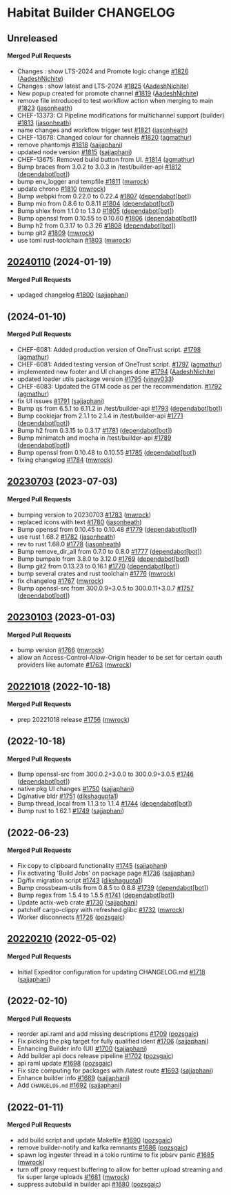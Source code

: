 # Habitat Builder CHANGELOG
<!-- latest_release unreleased -->
## Unreleased

#### Merged Pull Requests
- Changes : show LTS-2024 and Promote logic change [#1826](https://github.com/habitat-sh/builder/pull/1826) ([AadeshNichite](https://github.com/AadeshNichite))
- Changes : show latest and LTS-2024 [#1825](https://github.com/habitat-sh/builder/pull/1825) ([AadeshNichite](https://github.com/AadeshNichite))
- New popup created for promote channel [#1819](https://github.com/habitat-sh/builder/pull/1819) ([AadeshNichite](https://github.com/AadeshNichite))
- remove file introduced to test workflow action when merging to main [#1823](https://github.com/habitat-sh/builder/pull/1823) ([jasonheath](https://github.com/jasonheath))
- CHEF-13373: CI Pipeline modifications for multichannel support (builder)  [#1813](https://github.com/habitat-sh/builder/pull/1813) ([jasonheath](https://github.com/jasonheath))
- name changes and workflow trigger test [#1821](https://github.com/habitat-sh/builder/pull/1821) ([jasonheath](https://github.com/jasonheath))
- CHEF-13678: Changed colour for channels [#1820](https://github.com/habitat-sh/builder/pull/1820) ([agmathur](https://github.com/agmathur))
- remove phantomjs [#1818](https://github.com/habitat-sh/builder/pull/1818) ([sajjaphani](https://github.com/sajjaphani))
- updated node version [#1815](https://github.com/habitat-sh/builder/pull/1815) ([sajjaphani](https://github.com/sajjaphani))
- CHEF-13675: Removed build button from UI. [#1814](https://github.com/habitat-sh/builder/pull/1814) ([agmathur](https://github.com/agmathur))
- Bump braces from 3.0.2 to 3.0.3 in /test/builder-api [#1812](https://github.com/habitat-sh/builder/pull/1812) ([dependabot[bot]](https://github.com/dependabot[bot]))
- bump env_logger and tempfile [#1811](https://github.com/habitat-sh/builder/pull/1811) ([mwrock](https://github.com/mwrock))
- update chrono [#1810](https://github.com/habitat-sh/builder/pull/1810) ([mwrock](https://github.com/mwrock))
- Bump webpki from 0.22.0 to 0.22.4 [#1807](https://github.com/habitat-sh/builder/pull/1807) ([dependabot[bot]](https://github.com/dependabot[bot]))
- Bump mio from 0.8.6 to 0.8.11 [#1804](https://github.com/habitat-sh/builder/pull/1804) ([dependabot[bot]](https://github.com/dependabot[bot]))
- Bump shlex from 1.1.0 to 1.3.0 [#1805](https://github.com/habitat-sh/builder/pull/1805) ([dependabot[bot]](https://github.com/dependabot[bot]))
- Bump openssl from 0.10.55 to 0.10.60 [#1806](https://github.com/habitat-sh/builder/pull/1806) ([dependabot[bot]](https://github.com/dependabot[bot]))
- Bump h2 from 0.3.17 to 0.3.26 [#1808](https://github.com/habitat-sh/builder/pull/1808) ([dependabot[bot]](https://github.com/dependabot[bot]))
- bump git2 [#1809](https://github.com/habitat-sh/builder/pull/1809) ([mwrock](https://github.com/mwrock))
- use toml rust-toolchain [#1803](https://github.com/habitat-sh/builder/pull/1803) ([mwrock](https://github.com/mwrock))
<!-- latest_release -->

## [20240110](https://github.com/habitat-sh/builder/tree/20240110) (2024-01-19)

#### Merged Pull Requests
- updaged changelog [#1800](https://github.com/habitat-sh/builder/pull/1800) ([sajjaphani](https://github.com/sajjaphani))



##  (2024-01-10)

#### Merged Pull Requests
- CHEF-6081: Added production version of OneTrust script. [#1798](https://github.com/habitat-sh/builder/pull/1798) ([agmathur](https://github.com/agmathur))
- CHEF-6081: Added testing version of OneTrust script. [#1797](https://github.com/habitat-sh/builder/pull/1797) ([agmathur](https://github.com/agmathur))
- implemented new footer and UI changes done [#1794](https://github.com/habitat-sh/builder/pull/1794) ([AadeshNichite](https://github.com/AadeshNichite))
- updated loader utils package version [#1795](https://github.com/habitat-sh/builder/pull/1795) ([vinay033](https://github.com/vinay033))
- CHEF-6083: Updated the GTM code as per the recommendation. [#1792](https://github.com/habitat-sh/builder/pull/1792) ([agmathur](https://github.com/agmathur))
- fix UI issues [#1791](https://github.com/habitat-sh/builder/pull/1791) ([sajjaphani](https://github.com/sajjaphani))
- Bump qs from 6.5.1 to 6.11.2 in /test/builder-api [#1793](https://github.com/habitat-sh/builder/pull/1793) ([dependabot[bot]](https://github.com/dependabot[bot]))
- Bump cookiejar from 2.1.1 to 2.1.4 in /test/builder-api [#1771](https://github.com/habitat-sh/builder/pull/1771) ([dependabot[bot]](https://github.com/dependabot[bot]))
- Bump h2 from 0.3.15 to 0.3.17 [#1781](https://github.com/habitat-sh/builder/pull/1781) ([dependabot[bot]](https://github.com/dependabot[bot]))
- Bump minimatch and mocha in /test/builder-api [#1789](https://github.com/habitat-sh/builder/pull/1789) ([dependabot[bot]](https://github.com/dependabot[bot]))
- Bump openssl from 0.10.48 to 0.10.55 [#1785](https://github.com/habitat-sh/builder/pull/1785) ([dependabot[bot]](https://github.com/dependabot[bot]))
- fixing changelog [#1784](https://github.com/habitat-sh/builder/pull/1784) ([mwrock](https://github.com/mwrock))

## [20230703](https://github.com/habitat-sh/builder/tree/20230703) (2023-07-03)

#### Merged Pull Requests
- bumping version to 20230703 [#1783](https://github.com/habitat-sh/builder/pull/1783) ([mwrock](https://github.com/mwrock))
- replaced icons with text [#1780](https://github.com/habitat-sh/builder/pull/1780) ([jasonheath](https://github.com/jasonheath))
- Bump openssl from 0.10.45 to 0.10.48 [#1779](https://github.com/habitat-sh/builder/pull/1779) ([dependabot[bot]](https://github.com/dependabot[bot]))
- use rust 1.68.2 [#1782](https://github.com/habitat-sh/builder/pull/1782) ([jasonheath](https://github.com/jasonheath))
- rev to rust 1.68.0 [#1778](https://github.com/habitat-sh/builder/pull/1778) ([jasonheath](https://github.com/jasonheath))
- Bump remove_dir_all from 0.7.0 to 0.8.0 [#1777](https://github.com/habitat-sh/builder/pull/1777) ([dependabot[bot]](https://github.com/dependabot[bot]))
- Bump bumpalo from 3.8.0 to 3.12.0 [#1769](https://github.com/habitat-sh/builder/pull/1769) ([dependabot[bot]](https://github.com/dependabot[bot]))
- Bump git2 from 0.13.23 to 0.16.1 [#1770](https://github.com/habitat-sh/builder/pull/1770) ([dependabot[bot]](https://github.com/dependabot[bot]))
- bump several crates and rust toolchain [#1776](https://github.com/habitat-sh/builder/pull/1776) ([mwrock](https://github.com/mwrock))
- fix changelog [#1767](https://github.com/habitat-sh/builder/pull/1767) ([mwrock](https://github.com/mwrock))
- Bump openssl-src from 300.0.9+3.0.5 to 300.0.11+3.0.7 [#1757](https://github.com/habitat-sh/builder/pull/1757) ([dependabot[bot]](https://github.com/dependabot[bot]))

## [20230103](https://github.com/habitat-sh/builder/tree/20230103) (2023-01-03)

#### Merged Pull Requests
- bump version [#1766](https://github.com/habitat-sh/builder/pull/1766) ([mwrock](https://github.com/mwrock))
- allow an Access-Control-Allow-Origin header to be set for certain oauth providers like automate [#1763](https://github.com/habitat-sh/builder/pull/1763) ([mwrock](https://github.com/mwrock))

## [20221018](https://github.com/habitat-sh/builder/tree/20221018) (2022-10-18)

#### Merged Pull Requests
- prep 20221018 release [#1756](https://github.com/habitat-sh/builder/pull/1756) ([mwrock](https://github.com/mwrock))



##  (2022-10-18)

#### Merged Pull Requests
- Bump openssl-src from 300.0.2+3.0.0 to 300.0.9+3.0.5 [#1746](https://github.com/habitat-sh/builder/pull/1746) ([dependabot[bot]](https://github.com/dependabot[bot]))
- native pkg UI changes [#1750](https://github.com/habitat-sh/builder/pull/1750) ([sajjaphani](https://github.com/sajjaphani))
- Dg/native bldr [#1751](https://github.com/habitat-sh/builder/pull/1751) ([dikshagupta1](https://github.com/dikshagupta1))
- Bump thread_local from 1.1.3 to 1.1.4 [#1744](https://github.com/habitat-sh/builder/pull/1744) ([dependabot[bot]](https://github.com/dependabot[bot]))
- Bump rust to 1.62.1 [#1749](https://github.com/habitat-sh/builder/pull/1749) ([sajjaphani](https://github.com/sajjaphani))

##  (2022-06-23)

#### Merged Pull Requests
- Fix copy to clipboard functionality [#1745](https://github.com/habitat-sh/builder/pull/1745) ([sajjaphani](https://github.com/sajjaphani))
- Fix activating &#39;Build Jobs&#39; on package page [#1736](https://github.com/habitat-sh/builder/pull/1736) ([sajjaphani](https://github.com/sajjaphani))
- Dg/fix migration script [#1743](https://github.com/habitat-sh/builder/pull/1743) ([dikshagupta1](https://github.com/dikshagupta1))
- Bump crossbeam-utils from 0.8.5 to 0.8.8 [#1739](https://github.com/habitat-sh/builder/pull/1739) ([dependabot[bot]](https://github.com/dependabot[bot]))
- Bump regex from 1.5.4 to 1.5.5 [#1741](https://github.com/habitat-sh/builder/pull/1741) ([dependabot[bot]](https://github.com/dependabot[bot]))
- Update actix-web crate [#1730](https://github.com/habitat-sh/builder/pull/1730) ([sajjaphani](https://github.com/sajjaphani))
- patchelf cargo-clippy with refreshed glibc [#1732](https://github.com/habitat-sh/builder/pull/1732) ([mwrock](https://github.com/mwrock))
- Worker disconnects [#1726](https://github.com/habitat-sh/builder/pull/1726) ([pozsgaic](https://github.com/pozsgaic))

## [20220210](https://github.com/habitat-sh/builder/tree/20220210) (2022-05-02)

#### Merged Pull Requests
- Initial Expeditor configuration for updating CHANGELOG.md [#1718](https://github.com/habitat-sh/builder/pull/1718) ([sajjaphani](https://github.com/sajjaphani))



##  (2022-02-10)

#### Merged Pull Requests
- reorder api.raml and add missing descriptions [#1709](https://github.com/habitat-sh/builder/pull/1709) ([pozsgaic](https://github.com/pozsgaic))
- Fix picking the pkg target for fully qualified ident [#1706](https://github.com/habitat-sh/builder/pull/1706) ([sajjaphani](https://github.com/sajjaphani))
- Enhancing Builder info (UI) [#1700](https://github.com/habitat-sh/builder/pull/1700) ([sajjaphani](https://github.com/sajjaphani))
- Add builder api docs release pipeline [#1702](https://github.com/habitat-sh/builder/pull/1702) ([pozsgaic](https://github.com/pozsgaic))
- api raml update [#1698](https://github.com/habitat-sh/builder/pull/1698) ([pozsgaic](https://github.com/pozsgaic))
- Fix size computing for packages with /latest route [#1693](https://github.com/habitat-sh/builder/pull/1693) ([sajjaphani](https://github.com/sajjaphani))
- Enhance builder info [#1689](https://github.com/habitat-sh/builder/pull/1689) ([sajjaphani](https://github.com/sajjaphani))
- Add `CHANGELOG.md` [#1692](https://github.com/habitat-sh/builder/pull/1692) ([sajjaphani](https://github.com/sajjaphani))

##  (2022-01-11)

#### Merged Pull Requests
- add build script and update Makefile [#1690](https://github.com/habitat-sh/builder/pull/1690) ([pozsgaic](https://github.com/pozsgaic))
- remove builder-notify and kafka remnants [#1686](https://github.com/habitat-sh/builder/pull/1686)  ([pozsgaic](https://github.com/pozsgaic))
- spawn log ingester thread in a tokio runtime to fix jobsrv panic [#1685](https://github.com/habitat-sh/builder/pull/1685) ([mwrock](https://github.com/mwrock))
- turn off proxy request buffering to allow for better upload streaming and fix super large uploads [#1681](https://github.com/habitat-sh/builder/pull/1681) ([mwrock](https://github.com/mwrock))
- suppress autobuild in builder api [#1680](https://github.com/habitat-sh/builder/pull/1680) ([pozsgaic](https://github.com/pozsgaic))